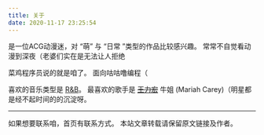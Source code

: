 ```yaml
---
title: 关于
date: 2020-11-17 23:25:54
---
```


是一位ACG动漫迷，对 “萌” 与 “日常 ”类型的作品比较感兴趣。
常常不自觉看动漫到深夜（老婆们实在是无法让人拒绝

菜鸡程序员说的就是咱了。
面向咕咕噜编程（

喜欢的音乐类型是 [R&B](https://zh.m.wikipedia.org/wiki/节奏布鲁斯)。
最喜欢的歌手是 ~~[王力宏](https://zh.m.wikipedia.org/wiki/王力宏)~~ 牛姐 (Mariah Carey)（明星都是经不起时间的的沉淀呀。

---

如果想要联系咱，首页有联系方式。
本站文章转载请保留原文链接及作者。
